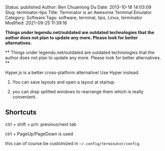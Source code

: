 Status: published
Author: Ben Chuanlong Du
Date: 2013-10-18 14:03:09
Slug: terminator-tips
Title: Terminator is an Awesome Terminal Emulator
Category: Software
Tags: software, terminal, tips, Linux, terminator
Modified: 2021-09-25 11:39:16

**Things under legendu.net/outdated are outdated technologies that the author does not plan to update any more. Please look for better alternatives.**

**
Things under legendu.net/outdated are outdated technologies 
that the author does not plan to update any more. 
Please look for better alternatives.
**

Hyper.js is a better cross-platform alternative! 
Use Hyper instead.
 

1. You can save layouts and open a layout at startup.

2. you can drap splitted windows to rearrange them which is really convenient.

## Shortcuts

ctrl + shift + p/n: previous/next tab

ctrl + PageUp/PageDown is used

this can of course be customized in `~/.config/terminator/config`.
